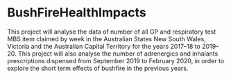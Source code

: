 # BushFireHealthImpacts
This project will analyse the data of number of all GP and respiratory test MBS item claimed by week in the Australian States New South Wales, Victoria and the Australian Capital Territory for the years 2017–18 to 2019–20. This project will also analyse the number of adrenergics and inhalants prescriptions dispensed from September 2019 to February 2020, in order to explore the short term effects of bushfire in the previous years.

